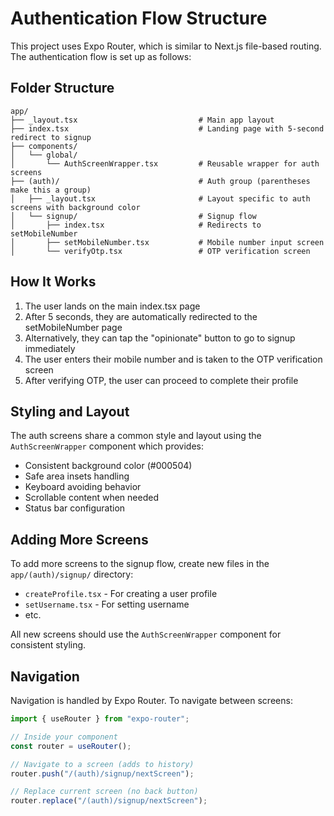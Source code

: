# Authentication Flow Structure

This project uses Expo Router, which is similar to Next.js file-based routing. The authentication flow is set up as follows:

## Folder Structure

```
app/
├── _layout.tsx                           # Main app layout
├── index.tsx                             # Landing page with 5-second redirect to signup
├── components/
│   └── global/
│       └── AuthScreenWrapper.tsx         # Reusable wrapper for auth screens
├── (auth)/                               # Auth group (parentheses make this a group)
│   ├── _layout.tsx                       # Layout specific to auth screens with background color
│   └── signup/                           # Signup flow
│       ├── index.tsx                     # Redirects to setMobileNumber
│       ├── setMobileNumber.tsx           # Mobile number input screen
│       └── verifyOtp.tsx                 # OTP verification screen
```

## How It Works

1. The user lands on the main index.tsx page
2. After 5 seconds, they are automatically redirected to the setMobileNumber page
3. Alternatively, they can tap the "opinionate" button to go to signup immediately
4. The user enters their mobile number and is taken to the OTP verification screen
5. After verifying OTP, the user can proceed to complete their profile

## Styling and Layout

The auth screens share a common style and layout using the `AuthScreenWrapper` component which provides:

- Consistent background color (#000504)
- Safe area insets handling
- Keyboard avoiding behavior
- Scrollable content when needed
- Status bar configuration

## Adding More Screens

To add more screens to the signup flow, create new files in the `app/(auth)/signup/` directory:

- `createProfile.tsx` - For creating a user profile
- `setUsername.tsx` - For setting username
- etc.

All new screens should use the `AuthScreenWrapper` component for consistent styling.

## Navigation

Navigation is handled by Expo Router. To navigate between screens:

```typescript
import { useRouter } from "expo-router";

// Inside your component
const router = useRouter();

// Navigate to a screen (adds to history)
router.push("/(auth)/signup/nextScreen");

// Replace current screen (no back button)
router.replace("/(auth)/signup/nextScreen");
``` 